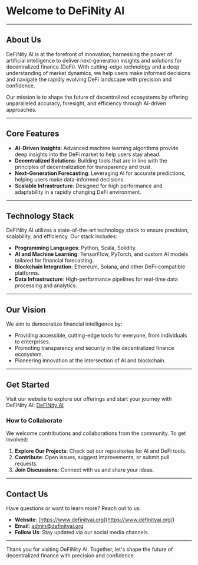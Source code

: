 # Welcome to DeFiNity AI

---

## About Us
DeFiNity AI is at the forefront of innovation, harnessing the power of artificial intelligence to deliver next-generation insights and solutions for decentralized finance (DeFi). With cutting-edge technology and a deep understanding of market dynamics, we help users make informed decisions and navigate the rapidly evolving DeFi landscape with precision and confidence.

Our mission is to shape the future of decentralized ecosystems by offering unparalleled accuracy, foresight, and efficiency through AI-driven approaches.

---

## Core Features

- **AI-Driven Insights**: Advanced machine learning algorithms provide deep insights into the DeFi market to help users stay ahead.
- **Decentralized Solutions**: Building tools that are in line with the principles of decentralization for transparency and trust.
- **Next-Generation Forecasting**: Leveraging AI for accurate predictions, helping users make data-informed decisions.
- **Scalable Infrastructure**: Designed for high performance and adaptability in a rapidly changing DeFi environment.

---

## Technology Stack

DeFiNity AI utilizes a state-of-the-art technology stack to ensure precision, scalability, and efficiency. Our stack includes:

- **Programming Languages**: Python, Scala, Solidity.
- **AI and Machine Learning**: TensorFlow, PyTorch, and custom AI models tailored for financial forecasting.
- **Blockchain Integration**: Ethereum, Solana, and other DeFi-compatible platforms.
- **Data Infrastructure**: High-performance pipelines for real-time data processing and analytics.

---

## Our Vision
We aim to democratize financial intelligence by:
- Providing accessible, cutting-edge tools for everyone, from individuals to enterprises.
- Promoting transparency and security in the decentralized finance ecosystem.
- Pioneering innovation at the intersection of AI and blockchain.

---

## Get Started

Visit our website to explore our offerings and start your journey with DeFiNity AI: [DeFiNity AI](https://www.definityai.org/)

### How to Collaborate
We welcome contributions and collaborations from the community. To get involved:
1. **Explore Our Projects**: Check out our repositories for AI and DeFi tools.
2. **Contribute**: Open issues, suggest improvements, or submit pull requests.
3. **Join Discussions**: Connect with us and share your ideas.

---

## Contact Us

Have questions or want to learn more? Reach out to us:
- **Website**: [https://www.definityai.org](https://www.definityai.org/)
- **Email**: admin@definityai.org
- **Follow Us**: Stay updated via our social media channels.

---

Thank you for visiting DeFiNity AI. Together, let's shape the future of decentralized finance with precision and confidence.
